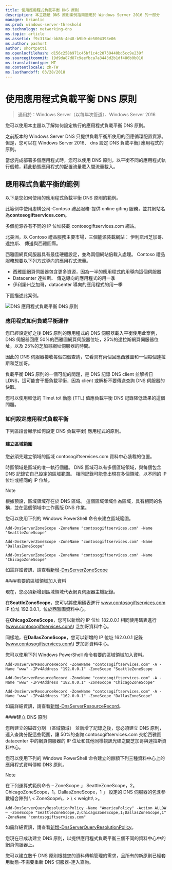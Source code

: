 ```yaml
---
title: 使用應用程式負載平衡 DNS 原則
description: 本主題是 DNS 原則案例指南適用於 Windows Server 2016 的一部分
manager: brianlic
ms.prod: windows-server-threshold
ms.technology: networking-dns
ms.topic: article
ms.assetid: f9c313ac-bb86-4e48-b9b9-de5004393e06
ms.author: pashort
author: shortpatti
ms.openlocfilehash: d156c258b971c45bf1c4c20739440bd5cc9e239f
ms.sourcegitcommit: 19d9da87d87c9eefbca7a3443d2b1df486b0b010
ms.translationtype: MT
ms.contentlocale: zh-TW
ms.lasthandoff: 03/28/2018
---
```

# <a name="use-dns-policy-for-application-load-balancing"></a>使用應用程式負載平衡 DNS 原則

>適用於：Windows Server（以每年次管道）、Windows Server 2016

您可以使用本主題以了解如何設定執行的應用程式負載平衡 DNS 原則。

之前版本的 Windows Server DNS 只提供負載平衡所使用的回應循環配置資源。但是，您可以在 Windows Server 2016、 dns 設定 DNS 負載平衡] 應用程式的原則。

當您完成部署多個應用程式時，您可以使用 DNS 原則，以平衡不同的應用程式執行個體，藉此動態應用程式的配置流量載入間流量載入。

## <a name="example-of-application-load-balancing"></a>應用程式負載平衡的範例

以下是您如何使用的應用程式負載平衡 DNS 原則的範例。

此範例中使用虛構公司-Contoso 禮品服務-提供 online gifing 服務，並其網站名為**contosogiftservices.com**。

多個能源各有不同的 IP 位址裝載 contosogiftservices.com 網站。

北美洲，以 Contoso 禮品服務主要市場，三個能源裝載網站： 伊利諾州芝加哥、 達拉斯、 傳送與西雅圖縣。

西雅圖網頁伺服器具有最佳硬體設定，並為兩個網站倍載入處理。 Contoso 禮品服務想要以下列方式導向的應用程式流量。

- 西雅圖網頁伺服器包含更多資源，因為一半的應用程式的用導向這個伺服器
- Datacenter 達拉斯、 傳送導向的應用程式的用一季
- 伊利諾州芝加哥，datacenter 導向的應用程式的用一季

下圖描述此案例。

![DNS 應用程式負載平衡 DNS 原則](../../media/Dns-App-Lb/dns-app-lb.jpg)


### <a name="how-application-load-balancing-works"></a>應用程式如何負載平衡運作

您已經設定好之後 DNS 原則的應用程式的 DNS 伺服器載入平衡使用此案例，DNS 伺服器回應 50%的西雅圖網頁伺服器位址，25%的達拉斯網頁伺服器位址，以及 25%的芝加哥網址伺服器的時間。

因此的 DNS 伺服器接收每個四個查詢，它看具有兩個回應西雅圖和一個每個達拉斯和芝加哥。

負載平衡 DNS 原則的一個可能的問題，是 DNS 記錄 DNS client 並解析日 LDNS，這可能會干擾負載平衡，因為 client 或解析不要傳送查詢 DNS 伺服器的快取。

您可以使用較低的 Time\ to\ 動態 \(TTL\) 值應負載平衡 DNS 記錄降低效果的這個問題。

### <a name="how-to-configure-application-load-balancing"></a>如何設定應用程式負載平衡

下列區段會顯示如何設定 DNS 負載平衡] 應用程式的原則。

#### <a name="create-the-zone-scopes"></a>建立區域範圍

您必須先建立領域的區域 contosogiftservices.com 資料中心裝載的位置。

時區領域是區域的唯一執行個體。 DNS 區域可以有多個區域領域，與每個包含 DNS 記錄它自己設定的區域範圍。 相同記錄可能會出現在多個領域，以不同的 IP 位址或相同的 IP 位址。

>[!NOTE]
>根據預設，區域領域存在於 DNS 區域。 這個區域領域作為區域，具有相同的名稱，並在這個領域中工作舊版 DNS 作業。

您可以使用下列的 Windows PowerShell 命令來建立區域範圍。
    
    Add-DnsServerZoneScope -ZoneName "contosogiftservices.com" -Name "SeattleZoneScope"
    
    Add-DnsServerZoneScope -ZoneName "contosogiftservices.com" -Name "DallasZoneScope"
    
    Add-DnsServerZoneScope -ZoneName "contosogiftservices.com" -Name "ChicagoZoneScope"

如需詳細資訊，請查看[新增-DnsServerZoneScope](https://technet.microsoft.com/library/mt126267.aspx)

####<a name="bkmk_records"></a>若要的區域領域加入資料

現在，您必須新增到區域領域代表網頁伺服器主機記錄。

在**SeattleZoneScope**，您可以將使用碼表進行 www.contosogiftservices.com IP 位址 192.0.0.1，位於西雅圖資料中心。

在**ChicagoZoneScope**，您可以新增的 IP 位址 182.0.0.1 相同使用碼表進行 \(www.contosogiftservices.com\) 芝加哥資料中心。

同樣地，在**DallasZoneScope**，您可以新增的 IP 位址 162.0.0.1 記錄 \(www.contosogiftservices.com\) 芝加哥資料中心。

您可以使用下列 Windows PowerShell 命令若要的區域領域加入資料。
    
    Add-DnsServerResourceRecord -ZoneName "contosogiftservices.com" -A -Name "www" -IPv4Address "192.0.0.1" -ZoneScope "SeattleZoneScope
    
    Add-DnsServerResourceRecord -ZoneName "contosogiftservices.com" -A -Name "www" -IPv4Address "182.0.0.1" -ZoneScope "ChicagoZoneScope"
    
    Add-DnsServerResourceRecord -ZoneName "contosogiftservices.com" -A -Name "www" -IPv4Address "162.0.0.1" -ZoneScope "DallasZoneScope"
    

如需詳細資訊，請查看[新增-DnsServerResourceRecord](https://technet.microsoft.com/library/jj649925.aspx)。

####<a name="bkmk_policies"></a>建立 DNS 原則

您所建立的磁碟分割 （區域領域） 並新增了記錄之後，您必須建立 DNS 原則，連入查詢分配這些範圍，讓 50%的查詢 contosogiftservices.com 交給西雅圖 datacenter 中的網頁伺服器的 IP 位址和其他同樣視訊光碟之間芝加哥與達拉斯資料中心。

您可以使用下列的 Windows PowerShell 命令建立的餘額下列三種資料中心上的應用程式資料傳輸 DNS 原則。

>[!NOTE]
>在下列運算式範例命令 – ZoneScope 」 SeattleZoneScope，2。ChicagoZoneScope，1。DallasZoneScope，1 」 設定的 DNS 伺服器的包含參數組合陣列 \ < ZoneScope\，> \ < weight\ >。
    
    Add-DnsServerQueryResolutionPolicy -Name "AmericaPolicy" -Action ALLOW – -ZoneScope "SeattleZoneScope,2;ChicagoZoneScope,1;DallasZoneScope,1" -ZoneName "contosogiftservices.com"
    

如需詳細資訊，請查看[新增-DnsServerQueryResolutionPolicy](https://technet.microsoft.com/library/mt126273.aspx)。  

您現在已成功建立 DNS 原則，以提供應用程式負載平衡三個不同的資料中心中的網頁伺服器上。

您可以建立數千 DNS 原則根據您的資料傳輸管理的需求，且所有的新原則已經套用動態-不需要重新 DNS 伺服器-連入查詢。